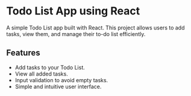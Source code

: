 
# Todo List App using React

A simple Todo List app built with React. This project allows users to add tasks, view them, and manage their to-do list efficiently.

## Features
- Add tasks to your Todo List.
- View all added tasks.
- Input validation to avoid empty tasks.
- Simple and intuitive user interface.

